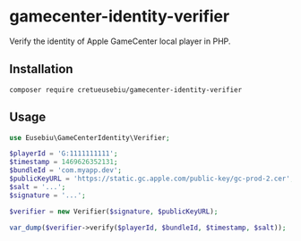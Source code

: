 # gamecenter-identity-verifier

Verify the identity of Apple GameCenter local player in PHP.

## Installation

`composer require cretueusebiu/gamecenter-identity-verifier`

## Usage

```php
use Eusebiu\GameCenterIdentity\Verifier;

$playerId = 'G:1111111111';
$timestamp = 1469626352131;
$bundleId = 'com.myapp.dev';
$publicKeyURL = 'https://static.gc.apple.com/public-key/gc-prod-2.cer';
$salt = '...';
$signature = '...';

$verifier = new Verifier($signature, $publicKeyURL);

var_dump($verifier->verify($playerId, $bundleId, $timestamp, $salt));
```

